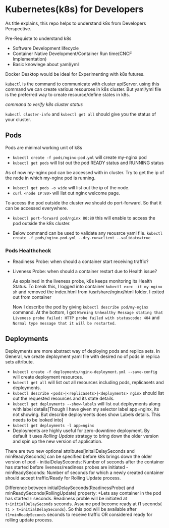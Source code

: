 # Kubernetes(k8s) for Developers

As title explains, this repo helps to understand k8s from Developers Perspective.

Pre-Requiste to understand k8s
  - Software Development lifecycle
  - Container Native Development/Container Run time(CNCF Implementation)
  - Basic knowlege about yaml/yml

Docker Desktop would be ideal for Experimenting with k8s futures.

`kubectl` is the command to communicate with cluster apiServer. using this command we can create various resources in k8s cluster. But yaml/yml file is the preferred way to create resource/define states in k8s.

*command to verify k8s cluster status*

`kubectl cluster-info` and 
`kubectl get all` should give you the status of your cluster.

## Pods
  Pods are minimal working unit of k8s
  - `kubectl create -f pods/nginx-pod.yml` will create my-nginx pod
  - `kubectl get pods` will list out the pod READY status and RUNNING status

  As of now my-nginx pod can be accessed with in cluster. Try to get the ip of the node in which my-nginx pod is running.
  - `kubectl get pods -o wide` will list out the ip of the node.
  - `curl <node IP:80>` will list out nginx welcome page.

  To access the pod outside the cluster we should do port-forward. So that it can be accessed everywhere.
  - `kubectl port-forward pod/nginx 80:80` this will enable to access the pod outside the k8s cluster.

  - Below command can be used to validate any reousrce yaml file.
  `kubectl create -f pods/nginx-pod.yml --dry-run=client --validate=true`

### Pods Healthcheck
  - Readiness Probe: when should a container start receiving traffic?
  - Liveness Probe: when should a container restart due to Health issue?

    As explained in the liveness probe, k8s keeps monitoring its Health Status. To break this, I logged into container `kubectl exec -it my-nginx sh` and removed the index.html from /usr/share/nginx/html folder. I exited out from container

    Now I describe the pod by giving `kubectl describe pod/my-nginx` command. At the bottom, I got `Warning Unhealthy Message stating that Liveness probe failed: HTTP probe failed with statuscode: 404` and `Normal type message that it will be restarted`.

## Deployments
  Deployments are more abstract way of deploying pods and replica sets. In General, we create deployment yaml file with desired no of pods in replica sets attribute.
  - `kubectl create -f deployments/nginx-deployment.yml --save-config` will create deployment resources.
  - `kubectl get all` will list out all resources including pods, replicasets and deployments.
  - `kubectl describe <pods>|<replicasets>|<deployments> nginx` should list out the requested resources and its state details.
  - `kubectl get deployments --show-labels` will list out deployments along with label details[Though I have given my selector label app=nginx, its not showing. But describe deployments does show Labels details. This needs to be looked into]
  - `kubectl get deployments -l app=nginx` 
  - Deployments are highly useful for zero-downtime deployment. By default it uses *Rolling Update* strategy to bring down the older version and spin up the new version of application.

  There are two new optional attributes[initailDelaySeconds and minReadySeconds] can be specified before k8s brings down the older version of pod
    - initialDelaySeconds: Number of seconds after the container has started before liveness/readiness probes are initiated
    - minReadySeconds: Number of seconds for which a newly created container should accept traffic/Ready for Rolling Update process.

  Difference between initialDelaySeconds(ReadinessProbe) and minReadySeconds(RollingUpdate) property:
    *Lets say container in the pod has started `t` seconds. Readiness proble will be initiated at `t+initialDelaySeconds` seconds. Assume pod become ready at t1 seconds( `t1 > t+initialDelaySeconds`). So this pod will be available after `t1+minReadySeconds` seconds to receive traffic OR considered ready for rolling update process.          
